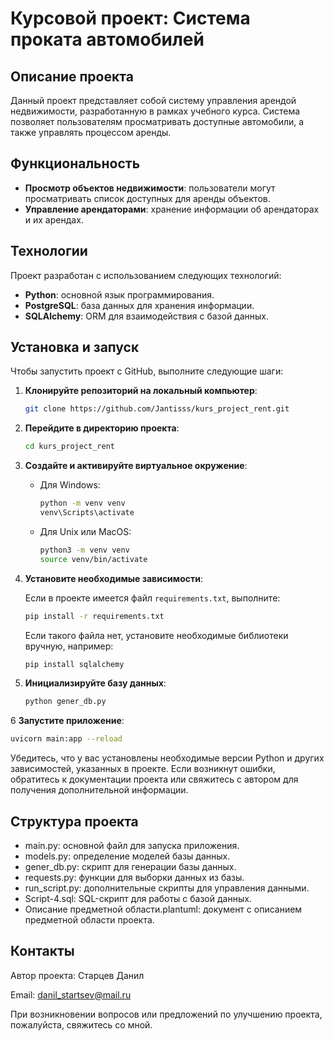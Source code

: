# Курсовой проект: Система проката автомобилей

## Описание проекта

Данный проект представляет собой систему управления арендой недвижимости, разработанную в рамках учебного курса. Система позволяет пользователям просматривать доступные автомобили, а также управлять процессом аренды.

## Функциональность

- **Просмотр объектов недвижимости**: пользователи могут просматривать список доступных для аренды объектов.
- **Управление арендаторами**: хранение информации об арендаторах и их арендах.

## Технологии

Проект разработан с использованием следующих технологий:

- **Python**: основной язык программирования.
- **PostgreSQL**: база данных для хранения информации.
- **SQLAlchemy**: ORM для взаимодействия с базой данных.

## Установка и запуск
Чтобы запустить проект с GitHub, выполните следующие шаги:

1. **Клонируйте репозиторий на локальный компьютер**:

   ```bash
   git clone https://github.com/Jantisss/kurs_project_rent.git
   ```

2. **Перейдите в директорию проекта**:

   ```bash
   cd kurs_project_rent
   ```

3. **Создайте и активируйте виртуальное окружение**:

   - Для Windows:

     ```bash
     python -m venv venv
     venv\Scripts\activate
     ```

   - Для Unix или MacOS:

     ```bash
     python3 -m venv venv
     source venv/bin/activate
     ```

4. **Установите необходимые зависимости**:

   Если в проекте имеется файл `requirements.txt`, выполните:

   ```bash
   pip install -r requirements.txt
   ```

   Если такого файла нет, установите необходимые библиотеки вручную, например:

   ```bash
   pip install sqlalchemy
   ```

5. **Инициализируйте базу данных**:

   ```bash
   python gener_db.py
   ```

6 **Запустите приложение**:

   ```bash
   uvicorn main:app --reload
   ```

Убедитесь, что у вас установлены необходимые версии Python и других зависимостей, указанных в проекте. Если возникнут ошибки, обратитесь к документации проекта или свяжитесь с автором для получения дополнительной информации.

## Структура проекта
* main.py: основной файл для запуска приложения.
* models.py: определение моделей базы данных.
* gener_db.py: скрипт для генерации базы данных.
* requests.py: функции для выборки данных из базы.
* run_script.py: дополнительные скрипты для управления данными.
* Script-4.sql: SQL-скрипт для работы с базой данных.
* Описание предметной области.plantuml: документ с описанием предметной области проекта.

## Контакты
Автор проекта: Старцев Данил

Email: danil_startsev@mail.ru

При возникновении вопросов или предложений по улучшению проекта, пожалуйста, свяжитесь со мной.

